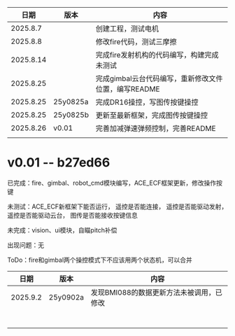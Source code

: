| 日期      | 版本     | 内容                                                 |
| --------- | -------- | ---------------------------------------------------- |
| 2025.8.7  |          | 创建工程，测试电机                                   |
| 2025.8.8  |          | 修改fire代码，测试三摩擦                             |
| 2025.8.14 |          | 完成fire发射机构的代码编写，构建完成未测试           |
| 2025.8.25 |          | 完成gimbal云台代码编写，重新修改文件位置，编写README |
| 2025.8.25 | 25y0825a | 完成DR16操控，写图传按键操控                         |
| 2025.8.25 | 25y0825b | 更新至最新框架，完成图传按键操控                     |
| 2025.8.26 | v0.01    | 完善加减弹速弹频控制，完善README                     |
|           |          |                                                      |

# v0.01 -- b27ed66

已完成：fire、gimbal、robot_cmd模块编写，ACE_ECF框架更新，修改操作按键

未测试：ACE_ECF新框架下能否运行，
		遥控是否能连接，
		遥控是否能驱动发射，
		遥控是否能驱动云台，
		图传是否能接收按键信息

未完成：vision、ui模块，自瞄pitch补偿

出现问题：无

ToDo：fire和gimbal两个操控模式下不应该用两个状态机，可以合并

| 日期     | 版本     | 内容                                     |
| -------- | -------- | ---------------------------------------- |
| 2025.9.2 | 25y0902a | 发现BMI088的数据更新方法未被调用，已修改 |
|          |          |                                          |
|          |          |                                          |
|          |          |                                          |
|          |          |                                          |
|          |          |                                          |
|          |          |                                          |
|          |          |                                          |
